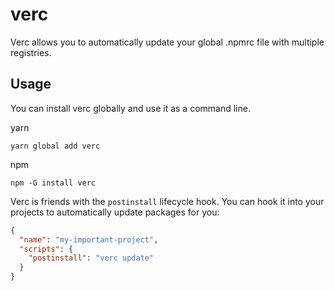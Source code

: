 # verc
Verc allows you to automatically update your global .npmrc file with multiple registries.

## Usage
You can install verc globally and use it as a command line.

yarn
```
yarn global add verc
```

npm
```
npm -G install verc
```

Verc is friends with the `postinstall` lifecycle hook.
You can hook it into your projects to automatically update packages for you:

```json
{
  "name": "my-important-project",
  "scripts": {
    "postinstall": "verc update"
  }
}
```

